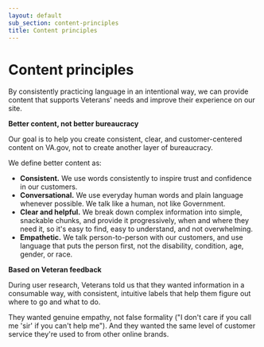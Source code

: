 ```yaml
---
layout: default
sub_section: content-principles
title: Content principles
---
```


# Content principles

By consistently practicing language in an intentional way, we can provide content that supports Veterans' needs and improve their experience on our site.  

**Better content, not better bureaucracy**

Our goal is to help you create consistent, clear, and customer-centered content on VA.gov, not to create another layer of bureaucracy. 

We define better content as:

- **Consistent.** We use words consistently to inspire trust and confidence in our customers. 
- **Conversational.** We use everyday human words and plain language whenever possible. We talk like a human, not like Government.  
- **Clear and helpful.** We break down complex information into simple, snackable chunks, and provide it progressively, when and where they need it, so it's easy to find, easy to understand, and not overwhelming.
- **Empathetic.** We talk person-to-person with our customers, and use language that puts the person first, not the disability, condition, age, gender, or race. 

**Based on Veteran feedback**

During user research, Veterans told us that they wanted information in a consumable way, with consistent, intuitive labels that help them figure out where to go and what to do. 

They wanted genuine empathy, not false formality ("I don't care if you call me 'sir' if you can't help me"). And they wanted the same level of customer service they're used to from other online brands.  
